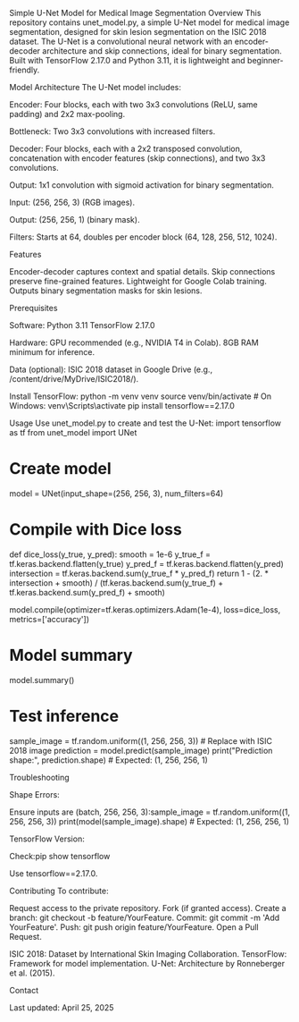 Simple U-Net Model for Medical Image Segmentation
Overview
This repository contains unet_model.py, a simple U-Net model for medical image segmentation, designed for skin lesion segmentation on the ISIC 2018 dataset. The U-Net is a convolutional neural network with an encoder-decoder architecture and skip connections, ideal for binary segmentation. Built with TensorFlow 2.17.0 and Python 3.11, it is lightweight and beginner-friendly.

Model Architecture
The U-Net model includes:

Encoder: Four blocks, each with two 3x3 convolutions (ReLU, same padding) and 2x2 max-pooling.

Bottleneck: Two 3x3 convolutions with increased filters.

Decoder: Four blocks, each with a 2x2 transposed convolution, concatenation with encoder features (skip connections), and two 3x3 convolutions.

Output: 1x1 convolution with sigmoid activation for binary segmentation.

Input: (256, 256, 3) (RGB images).

Output: (256, 256, 1) (binary mask).

Filters: Starts at 64, doubles per encoder block (64, 128, 256, 512, 1024).


Features

Encoder-decoder captures context and spatial details.
Skip connections preserve fine-grained features.
Lightweight for Google Colab training.
Outputs binary segmentation masks for skin lesions.

Prerequisites

Software:
Python 3.11
TensorFlow 2.17.0


Hardware:
GPU recommended (e.g., NVIDIA T4 in Colab).
8GB RAM minimum for inference.


Data (optional):
ISIC 2018 dataset in Google Drive (e.g., /content/drive/MyDrive/ISIC2018/).


Install TensorFlow:
python -m venv venv
source venv/bin/activate  # On Windows: venv\Scripts\activate
pip install tensorflow==2.17.0



Usage
Use unet_model.py to create and test the U-Net:
import tensorflow as tf
from unet_model import UNet

# Create model
model = UNet(input_shape=(256, 256, 3), num_filters=64)

# Compile with Dice loss
def dice_loss(y_true, y_pred):
    smooth = 1e-6
    y_true_f = tf.keras.backend.flatten(y_true)
    y_pred_f = tf.keras.backend.flatten(y_pred)
    intersection = tf.keras.backend.sum(y_true_f * y_pred_f)
    return 1 - (2. * intersection + smooth) / (tf.keras.backend.sum(y_true_f) + tf.keras.backend.sum(y_pred_f) + smooth)

model.compile(optimizer=tf.keras.optimizers.Adam(1e-4), loss=dice_loss, metrics=['accuracy'])

# Model summary
model.summary()

# Test inference
sample_image = tf.random.uniform((1, 256, 256, 3))  # Replace with ISIC 2018 image
prediction = model.predict(sample_image)
print("Prediction shape:", prediction.shape)  # Expected: (1, 256, 256, 1)

Troubleshooting






Shape Errors:

Ensure inputs are (batch, 256, 256, 3):sample_image = tf.random.uniform((1, 256, 256, 3))
print(model(sample_image).shape)  # Expected: (1, 256, 256, 1)




TensorFlow Version:

Check:pip show tensorflow

Use tensorflow==2.17.0.



Contributing
To contribute:

Request access to the private repository.
Fork (if granted access).
Create a branch: git checkout -b feature/YourFeature.
Commit: git commit -m 'Add YourFeature'.
Push: git push origin feature/YourFeature.
Open a Pull Request.



ISIC 2018: Dataset by International Skin Imaging Collaboration.
TensorFlow: Framework for model implementation.
U-Net: Architecture by Ronneberger et al. (2015).

Contact


Last updated: April 25, 2025
